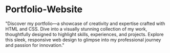 # Portfolio-Website
"Discover my portfolio—a showcase of creativity and expertise crafted with HTML and CSS. Dive into a visually stunning collection of my work, thoughtfully designed to highlight skills, experiences, and projects. Explore this sleek, responsive web design to glimpse into my professional journey and passion for innovation."
